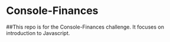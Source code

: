 # Console-Finances
##This repo is for the Console-Finances challenge. It focuses on introduction to Javascript.